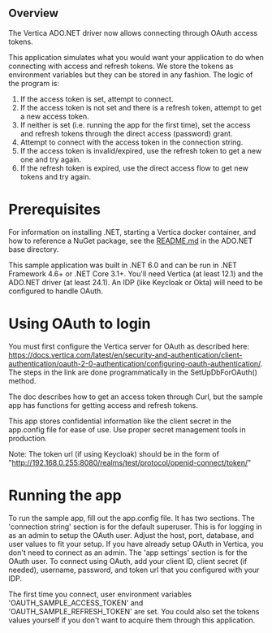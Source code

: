 ## Overview

The Vertica ADO.NET driver now allows connecting through OAuth access tokens. 

This application simulates what you would want your application to do when connecting with access and refresh tokens. We store the tokens as environment variables but they can be stored in any fashion. The logic of the program is:
1. If the access token is set, attempt to connect.
2. If the access token is not set and there is a refresh token, attempt to get a new access token.
3. If neither is set (i.e. running the app for the first time), set the access and refresh tokens through the direct access (password) grant.
4. Attempt to connect with the access token in the connection string.
5. If the access token is invalid/expired, use the refresh token to get a new one and try again.
6. If the refresh token is expired, use the direct access flow to get new tokens and try again.

# Prerequisites

For information on installing .NET, starting a Vertica docker container, and how to reference a NuGet package, see the [README.md](https://github.com/vertica/client-application-examples/blob/main/ADO.NET/README.md) in the ADO.NET base directory.

This sample application was built in .NET 6.0 and can be run in .NET Framework 4.6+ or .NET Core 3.1+.
You'll need Vertica (at least 12.1) and the ADO.NET driver (at least 24.1).
An IDP (like Keycloak or Okta) will need to be configured to handle OAuth.

# Using OAuth to login

You must first configure the Vertica server for OAuth as described here: https://docs.vertica.com/latest/en/security-and-authentication/client-authentication/oauth-2-0-authentication/configuring-oauth-authentication/.
The steps in the link are done programmatically in the SetUpDbForOAuth() method.

The doc describes how to get an access token through Curl, but the sample app has functions for getting access and refresh tokens.

This app stores confidential information like the client secret in the app.config file for ease of use. Use proper secret management tools in production.

Note: The token url (if using Keycloak) should be in the form of "http://192.168.0.255:8080/realms/test/protocol/openid-connect/token/"

# Running the app

To run the sample app, fill out the app.config file. It has two sections.
The 'connection string' section is for the default superuser. This is for logging in as an admin to setup the OAuth user. Adjust the host, port, database, and user values to fit your setup. If you have already setup OAuth in Vertica, you don't need to connect as an admin.
The 'app settings' section is for the OAuth user.  To connect using OAuth, add your client ID, client secret (if needed), username, password, and token url that you configured with your IDP.

The first time you connect, user environment variables 'OAUTH_SAMPLE_ACCESS_TOKEN' and 'OAUTH_SAMPLE_REFRESH_TOKEN' are set. You could also set the tokens values yourself if you don't want to acquire them through this application.